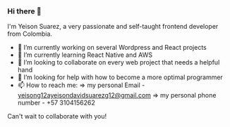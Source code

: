 ### Hi there 👋
I'm Yeison Suarez, a very passionate and self-taught frontend developer from Colombia.


- 🔭 I’m currently working on several Wordpress and React projects
- 🌱 I’m currently learning React Native and AWS
- 👯 I’m looking to collaborate on every web project that needs a helpful hand
- 🤔 I’m looking for help with how to become a more optimal programmer
- 📫 How to reach me: 
  => my personal Email - yeisong12ayeisondavidsuarezg12@gmail.com
  => my personal phone number - +57 3104156262

Can't wait to collaborate with you!
